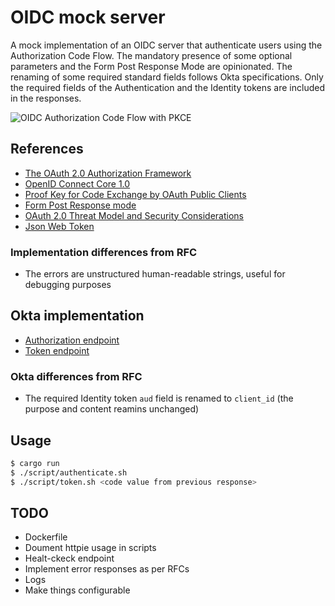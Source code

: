 # OIDC mock server

A mock implementation of an OIDC server that authenticate users using the
Authorization Code Flow. The mandatory presence of some optional parameters and
the Form Post Response Mode are opinionated. The renaming of some required
standard fields follows Okta specifications. Only the required fields of the
Authentication and the Identity tokens are included in the responses.

![OIDC Authorization Code Flow with PKCE](https://www.mermaidchart.com/raw/d4687c7d-49cc-44ad-86c4-668490ea6eca?theme=light&version=v0.1&format=svg)

## References

- [The OAuth 2.0 Authorization Framework](https://datatracker.ietf.org/doc/html/rfc6749)
- [OpenID Connect Core 1.0](https://openid.net/specs/openid-connect-core-1_0.html)
- [Proof Key for Code Exchange by OAuth Public Clients](https://datatracker.ietf.org/doc/html/rfc7636)
- [Form Post Response mode](https://openid.net/specs/oauth-v2-form-post-response-mode-1_0.html)
- [OAuth 2.0 Threat Model and Security Considerations](https://datatracker.ietf.org/doc/html/rfc6819)
- [Json Web Token](https://datatracker.ietf.org/doc/html/rfc7519)

### Implementation differences from RFC

- The errors are unstructured human-readable strings, useful for debugging
  purposes

## Okta implementation

- [Authorization endpoint](https://developer.okta.com/docs/api/openapi/okta-oauth/oauth/tag/OrgAS/#tag/OrgAS/operation/authorize)
- [Token endpoint](https://developer.okta.com/docs/api/openapi/okta-oauth/oauth/tag/OrgAS/#tag/OrgAS/operation/token)

### Okta differences from RFC

- The required Identity token `aud` field is renamed to `client_id` (the purpose
  and content reamins unchanged)

## Usage

```bash
$ cargo run
$ ./script/authenticate.sh
$ ./script/token.sh <code value from previous response>
```

## TODO

- Dockerfile
- Doument httpie usage in scripts
- Healt-ckeck endpoint
- Implement error responses as per RFCs
- Logs
- Make things configurable
